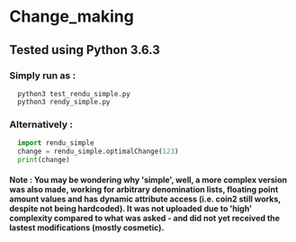 # Change_making

## Tested using Python 3.6.3

### Simply run as : 
```console
  python3 test_rendu_simple.py
  python3 rendy_simple.py
```
                
### Alternatively :
```python
  import rendu_simple
  change = rendu_simple.optimalChange(123)
  print(change)
```


#### Note : You may be wondering why 'simple', well, a more complex version was also made, working for arbitrary denomination lists, floating point amount values and has dynamic attribute access (i.e. coin2 still works, despite not being hardcoded). It was not uploaded due to 'high' complexity compared to what was asked - and did not yet received the lastest modifications (mostly cosmetic). 
